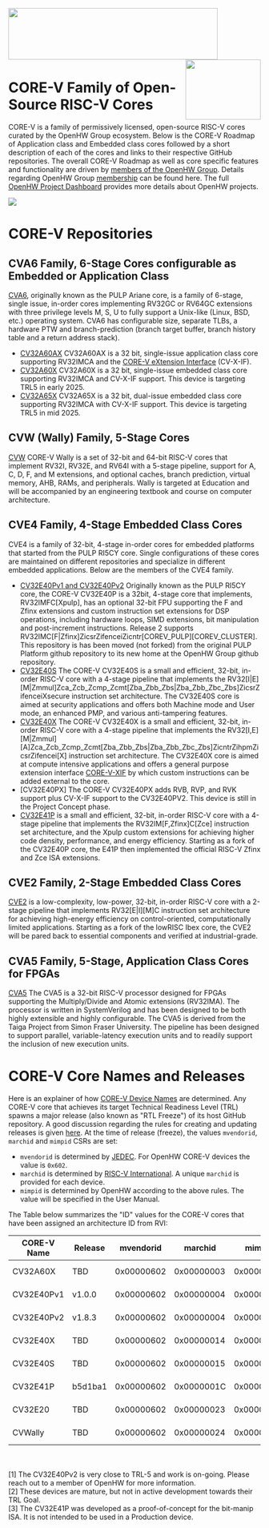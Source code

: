 <img src="https://www.openhwgroup.org/images/openhw-landscape.png" width="418px" height="103px" /> <img src="https://www.openhwgroup.org/images/core-v-portrait.png" align="right" width="150px" height="120px"/>

# CORE-V Family of Open-Source RISC-V Cores

CORE-V is a family of permissively licensed, open-source RISC-V cores curated by the OpenHW Group ecosystem. Below is the CORE-V Roadmap of Application class and Embedded class cores followed by a short description of each of the cores and links to their respective GitHub repositories.  The overall CORE-V Roadmap as well as core specific features and functionality are driven by [members of the OpenHW Group](https://www.openhwgroup.org/#members-partners). Details regarding OpenHW Group [membership](https://www.openhwgroup.org/membership/#tab-membership) can be found here. The full [OpenHW Project Dashboard](https://github.com/openhwgroup/programs/blob/master/dashboard/Dashboard_SpreadSheetFriendly.md) provides more details about OpenHW projects.

<!-- <img src="https://github.com/openhwgroup/core-v-cores/blob/master/CV-CORES-Roadmap_2023-04-09.png" align="center" /> -->

<!-- <img src="https://github.com/openhwgroup/core-v-cores/blob/master/OpenHW-CoresTimeline-Feb2024.png" align="center" /> -->

<img src="https://github.com/openhwgroup/core-v-cores/blob/master/OpenHW-CoresTimeline-Feb2024-wider.png" align="center" />          


# CORE-V Repositories
## CVA6 Family, 6-Stage Cores configurable as Embedded or Application Class
[CVA6](https://github.com/openhwgroup/cva6), originally known as the PULP Ariane core, is a family of 6-stage, single issue, in-order cores implementing RV32GC or RV64GC extensions with three privilege levels M, S, U to fully support a Unix-like (Linux, BSD, etc.) operating system. CVA6 has configurable size, separate TLBs, a hardware PTW and branch-prediction (branch target buffer, branch history table and a return address stack).
- [CV32A60AX](https://github.com/openhwgroup/cva6) CV32A60AX is a 32 bit, single-issue application class core supporting RV32IMCA and the [CORE-V eXtension Interface](https://github.com/openhwgroup/core-v-xif) (CV-X-IF).
- [CV32A60X](https://github.com/openhwgroup/cva6) CV32A60X is a 32 bit, single-issue embedded class core supporting RV32IMCA and CV-X-IF support. This device is targeting TRL5 in early 2025.
- [CV32A65X](https://github.com/openhwgroup/cva6) CV32A65X is a 32 bit, dual-issue embedded class core supporting RV32IMCA with CV-X-IF support. This device is targeting TRL5 in mid 2025.


## CVW (Wally) Family, 5-Stage Cores
[CVW](https://github.com/openhwgroup/cvw) CORE-V Wally is a set of 32-bit and 64-bit RISC-V cores that implement RV32I, RV32E, and RV64I with a 5-stage pipeline,
support for A, C, D, F, and M extensions, and optional caches, branch prediction, virtual memory, AHB, RAMs, and peripherals.
Wally is targeted at Education and will be accompanied by an engineering textbook and course on computer architecture.


## CVE4 Family, 4-Stage Embedded Class Cores
CVE4 is a family of 32-bit, 4-stage in-order cores for embedded platforms that started from the PULP RI5CY core. Single configurations of these cores are maintained on different repositories and specialize in different embedded applications. Below are the members of the CVE4 family.
- [CV32E40Pv1 and CV32E40Pv2](https://github.com/openhwgroup/cv32e40p) Originally known as the PULP RI5CY core, the CORE-V CV32E40P is a 32bit, 4-stage core that implements, RV32IMFC[Xpulp], has an optional 32-bit FPU supporting the F and Zfinx extensions and custom instruction set extensions for DSP operations, including hardware loops, SIMD extensions, bit manipulation and post-increment instructions.  Release 2 supports RV32IMC[F|Zfinx]ZicsrZifenceiZicntr[COREV_PULP][COREV_CLUSTER]. This repository is has been moved (not forked) from the original PULP Platform github repository to its new home at the OpenHW Group github repository.
- [CV32E40S](https://github.com/openhwgroup/cv32e40s) The CORE-V CV32E40S is a small and efficient, 32-bit, in-order RISC-V core with a 4-stage pipeline that implements the RV32[I|E][M|Zmmul]Zca_Zcb_Zcmp_Zcmt[Zba_Zbb_Zbs|Zba_Zbb_Zbc_Zbs]ZicsrZifenceiXsecure instruction set architecture. The CV32E40S core is aimed at security applications and offers both Machine mode and User mode, an enhanced PMP, and various anti-tampering features.
- [CV32E40X](https://github.com/openhwgroup/cv32e40x) The CORE-V CV32E40X is a small and efficient, 32-bit, in-order RISC-V core with a 4-stage pipeline that implements the RV32[I,E][M|Zmmul][A]Zca_Zcb_Zcmp_Zcmt[Zba_Zbb_Zbs|Zba_Zbb_Zbc_Zbs]ZicntrZihpmZicsrZifencei[X] instruction set architecture. The CV32E40X core is aimed at compute intensive applications and offers a general purpose extension interface [CORE-V-XIF](https://github.com/openhwgroup/core-v-xif) by which custom instructions can be added external to the core.
- [CV32E40PX] The CORE-V CV32E40PX adds RVB, RVP, and RVK support plus CV-X-IF support to the CV32E40PV2.  This device is still in the Project Concept phase.
- [CV32E41P](https://github.com/openhwgroup/cv32e41p) is a small and efficient, 32-bit, in-order RISC-V core with a 4-stage pipeline that implements the RV32IM[F,Zfinx]C[Zce] instruction set architecture, and the Xpulp custom extensions for achieving higher code density, performance, and energy efficiency. Starting as a fork of the CV32E40P core, the E41P then implemented the official RISC-V Zfinx and Zce ISA extensions.


## CVE2 Family, 2-Stage Embedded Class Cores
[CVE2](https://github.com/openhwgroup/cve2) is a low-complexity, low-power, 32-bit, in-order RISC-V core with a 2-stage pipeline that implements RV32[E|I][M]C instruction set architecture for achieving high-energy efficiency on control-oriented, computationally limited applications. Starting as a fork of the lowRISC Ibex core, the CVE2 will be pared back to essential components and verified at industrial-grade.


## CVA5 Family, 5-Stage, Application Class Cores for FPGAs
[CVA5](https://github.com/openhwgroup/cva5) The CVA5 is a 32-bit RISC-V processor designed for FPGAs supporting the Multiply/Divide and Atomic extensions (RV32IMA). The processor is written in SystemVerilog and has been designed to be both highly extensible and highly configurable. The CVA5 is derived from the Taiga Project from Simon Fraser University. The pipeline has been designed to support parallel, variable-latency execution units and to readily support the inclusion of new execution units.


# CORE-V Core Names and Releases
Here is an explainer of how [CORE-V Device Names](https://docs.google.com/presentation/d/1MIe9b10-HRglDa67s8oc_2TTYux-WtMY/edit?usp=sharing&ouid=112401338207375688045&rtpof=true&sd=true) are determined.
Any CORE-V core that achieves its target Technical Readiness Level (TRL) spawns a major release (also known as "RTL Freeze") of its host GitHub repository.
A good discussion regarding the rules for creating and updating releases is given [here](https://docs.openhwgroup.org/projects/cv32e40p-user-manual/en/latest/core_versions.html#core-versions-and-rtl-freeze-rules).
At the time of release (freeze), the values `mvendorid`, `marchid` and `mimpid` CSRs are set:
- `mvendorid` is determined by [JEDEC](https://www.jedec.org/).  For OpenHW CORE-V devices the value is `0x602`.
- `marchid` is determined by [RISC-V International](https://github.com/riscv/riscv-isa-manual/blob/main/marchid.md).
A unique `marchid` is provided for each device.
- `mimpid` is determined by OpenHW according to the above rules. The value will be specified in the User Manual.

The Table below summarizes the "ID" values for the CORE-V cores that have been assigned an architecture ID from RVI:

| CORE-V Name | Release | mvendorid  | marchid    | mimpid     | TRL Goal | TRL Achieved | Comment               |
| ----------- | ------- | ---------- | ---------- | ---------- | -------- | ------------ | --------------------- |
| CV32A60X    | TBD     | 0x00000602 | 0x00000003 | 0x00000000 | TRL-5    | Q1, 2025     |                       |
| CV32E40Pv1  | v1.0.0  | 0x00000602 | 0x00000004 | 0x00000000 | TRL-5    | Yes          |                       |
| CV32E40Pv2  | v1.8.3  | 0x00000602 | 0x00000004 | 0x00000001 | TRL-5    | No [1]       | Target is v2.0.0      |
| CV32E40X    | TBD     | 0x00000602 | 0x00000014 | 0x00000000 | TRL-5    | No [2]       |                       |
| CV32E40S    | TBD     | 0x00000602 | 0x00000015 | 0x00000000 | TRL-5    | No [2]       |                       |
| CV32E41P    | b5d1ba1 | 0x00000602 | 0x0000001C | 0x00000000 | TRL-3    | Archived [3] | "Release" is git hash |
| CV32E20     | TBD     | 0x00000602 | 0x00000023 | 0x00000000 | TRL-5    | Q4, 2025     |                       |
| CVWally     | TBD     | 0x00000602 | 0x00000024 | 0x00000000 | TRL-5    | Q2, 2025     |                       |

<br><br>
[1] The CV32E40Pv2 is very close to TRL-5 and work is on-going.  Please reach out to a member of OpenHW for more information.
<br>
[2] These devices are mature, but not in active development towards their TRL Goal.
<br>
[3] The CV32E41P was developed as a proof-of-concept for the bit-manip ISA.  It is not intended to be used in a Production device.
